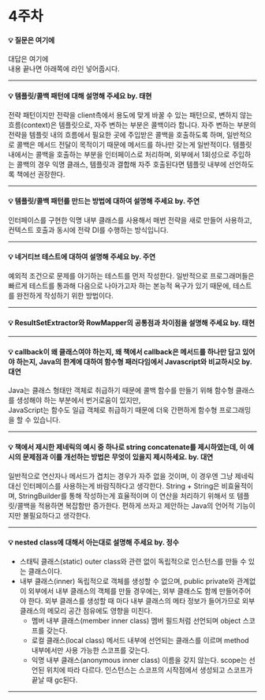 # 4주차  
#### :bulb: 질문은 여기에  
대답은 여기에  
내용 끝나면 아래쪽에 라인 넣어줍시다.

--------

#### :bulb: 템플릿/콜백 패턴에 대해 설명해 주세요 by. 태현

전략 패턴이지만 전략을 client측에서 용도에 맞게 바꿀 수 있는 패턴으로, 변하지 않는 흐름(context)은 템플릿으로, 자주 변하는 부분은 콜백이라 합니다. 자주 변하는 부분의 전략을 템플릿 내의 흐름에서 필요한 곳에 주입받은 콜백을 호출하도록 하며, 일반적으로 콜백은 메서드 전달이 목적이기 때문에 메서드를 하나만 갖는게 일반적이다. 템플릿 내에서는 콜백을 호출하는 부분을 인터페이스로 처리하며, 외부에서 1회성으로 주입하는 콜백의 경우 익명 클래스, 템플릿과 결합해 자주 호출된다면 템플릿 내부에 선언하도록 책에선 권장한다.

--------

#### :bulb: 템플릿/콜백 패턴를 만드는 방법에 대하여 설명해 주세요 by. 주연  
인터페이스를 구현한 익명 내부 클래스를 사용해서 매번 전략을 새로 만들어 사용하고, 컨텍스트 호출과 동시에 전략 DI를 수행하는 방식입니다.

--------

#### :bulb: 네거티브 테스트에 대하여 설명해 주세요 by. 주연
예외적 조건으로 문제를 야기하는 테스트를 먼저 작성한다. 일반적으로 프로그래머들은 빠르게 테스트를 통과해 다음으로 나아가고자 하는 본능적 욕구가 있기 때문에, 테스트를 완전하게 작성하기 위한 방법이다.

--------

#### :bulb: ResultSetExtractor와 RowMapper의 공통점과 차이점을 설명해 주세요 by. 태현



--------

#### :bulb: callback이 왜 클래스여야 하는지, 왜 책에서 callback은 메서드를 하나만 담고 있어야 하는지, Java의 한계에 대하여 함수형 패러다임에서 Javascript와 비교하시오 by. 대연  
Java는 클래스 형태만 객체로 취급하기 때문에 콜백 함수를 만들기 위해 함수형 클래스를 생성해야 하는 부분에서 번거로움이 있지만,  
JavaScript는 함수도 일급 객체로 취급하기 때문에 더욱 간편하게 함수형 프로그래밍을 할 수 있습니다. 

--------

#### :bulb: 책에서 제시한 제네릭의 예시 중 하나로 string concatenate를 제시하였는데, 이 예시의 문제점과 이를 개선하는 방법은 무엇이 있을지 제시하세요.  by. 대연

일반적으로 연산자나 메서드가 겹치는 경우가 자주 없을 것이며, 이 경우엔 그냥 제네릭 대신 인터페이스를 사용하는게 바람직하다고 생각한다.
String + String은 비효율적이며, StringBuilder를 통해 작성하는게 효율적이며 이 연산을 처리하기 위해서 또 템플릿/콜백을 적용하면 복잡함만 증가한다. 편하게 쓰자고 제안하는 Java의 언어적 기능이지만 불필요하다고 생각한다.

--------

#### :bulb: nested class에 대해서 아는대로 설명해 주세요 by. 정수 
- 스태틱 클래스(static) 
  outer class와 관련 없이 독립적으로 인스턴스를 만들 수 있는 클래스이다. 
- 내부 클래스(inner) 
  독립적으로 객체를 생성할 수 없으며, public private와 관계없이 외부에서 내부 클래스의 객체를 만들 경우에는, 외부 클래스도 함께 만들어주어야 한다. 외부 클래스를 생성할 때 마다 내부 클래스의 메타 정보가 들어가므로 외부 클래스의 메모리 공간 점유에도 영향을 미친다.
  - 멤버 내부 클래스(member inner class)
    멤버 필드처럼 선언되며 object 스코프를 갖는다.
  - 로컬 클래스(local class)
    메서드 내부에 선언되는 클래스를 이르며 method 내부에서만 사용 가능한 스코프를 갖는다.
  - 익명 내부 클래스(anonymous inner class)
    이름을 갖지 않는다. scope는 선언된 위치에 따라 다르다. 인스턴스는 스코프의 시작점에서 생성되고 스코프가 끝날 때 gc된다.
    
--------
